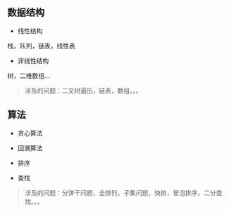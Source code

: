 ## 数据结构

* 线性结构

栈，队列，链表，线性表

* 非线性结构

树，二维数组...

> 涉及的问题：二叉树遍历，链表，数组。。。

## 算法

* 贪心算法

* 回溯算法

* 排序

* 查找

> 涉及的问题：分饼干问题，全排列，子集问题，快排，冒泡排序，二分查找。。。